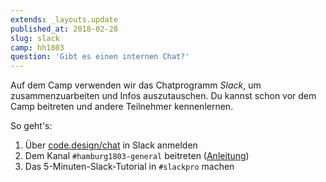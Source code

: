 ```yaml
---
extends: _layouts.update
published_at: 2018-02-28
slug: slack
camp: hh1803
question: 'Gibt es einen internen Chat?'
---
```


Auf dem Camp verwenden wir das Chatprogramm *Slack*, um zusammenzuarbeiten und Infos auszutauschen. Du kannst schon vor dem Camp beitreten und andere Teilnehmer kennenlernen.

So geht's:

1. Über [code.design/chat](https://code.design/chat) in Slack anmelden
2. Dem Kanal `#hamburg1803-general` beitreten ([Anleitung](https://get.slack.help/hc/de/articles/205239967-Channels-Browsen-und-Beitritt))
3. Das 5-Minuten-Slack-Tutorial in `#slackpro` machen